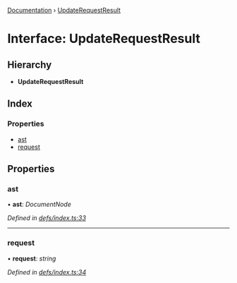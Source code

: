 [Documentation](../README.md) › [UpdateRequestResult](updaterequestresult.md)

# Interface: UpdateRequestResult

## Hierarchy

* **UpdateRequestResult**

## Index

### Properties

* [ast](updaterequestresult.md#ast)
* [request](updaterequestresult.md#request)

## Properties

###  ast

• **ast**: *DocumentNode*

*Defined in [defs/index.ts:33](https://github.com/badbatch/graphql-box/blob/3468b42/packages/request-parser/src/defs/index.ts#L33)*

___

###  request

• **request**: *string*

*Defined in [defs/index.ts:34](https://github.com/badbatch/graphql-box/blob/3468b42/packages/request-parser/src/defs/index.ts#L34)*
